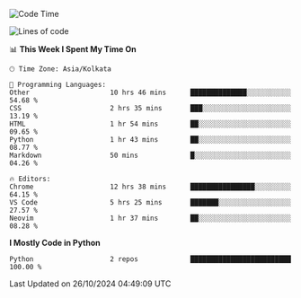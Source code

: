 <!--START_SECTION:waka-->
![Code Time](http://img.shields.io/badge/Code%20Time-355%20hrs%203%20mins-blue)

![Lines of code](https://img.shields.io/badge/From%20Hello%20World%20I%27ve%20Written-332%20lines%20of%20code-blue)

📊 **This Week I Spent My Time On** 

```text
🕑︎ Time Zone: Asia/Kolkata

💬 Programming Languages: 
Other                    10 hrs 46 mins      ██████████████░░░░░░░░░░░   54.68 % 
CSS                      2 hrs 35 mins       ███░░░░░░░░░░░░░░░░░░░░░░   13.19 % 
HTML                     1 hr 54 mins        ██░░░░░░░░░░░░░░░░░░░░░░░   09.65 % 
Python                   1 hr 43 mins        ██░░░░░░░░░░░░░░░░░░░░░░░   08.77 % 
Markdown                 50 mins             █░░░░░░░░░░░░░░░░░░░░░░░░   04.26 % 

🔥 Editors: 
Chrome                   12 hrs 38 mins      ████████████████░░░░░░░░░   64.15 % 
VS Code                  5 hrs 25 mins       ███████░░░░░░░░░░░░░░░░░░   27.57 % 
Neovim                   1 hr 37 mins        ██░░░░░░░░░░░░░░░░░░░░░░░   08.28 % 
```

**I Mostly Code in Python** 

```text
Python                   2 repos             █████████████████████████   100.00 % 
```




 Last Updated on 26/10/2024 04:49:09 UTC
<!--END_SECTION:waka-->
